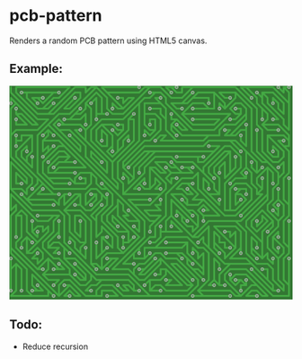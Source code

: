 # pcb-pattern
Renders a random PCB pattern using HTML5 canvas.


## Example:

![example.png](https://raw.githubusercontent.com/DavidBuchanan314/pcb-pattern/master/example.png)


## Todo:

- Reduce recursion

